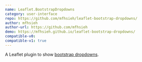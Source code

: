 ```yaml
---
name: Leaflet.BootstrapDropdowns
category: user-interface
repo: https://github.com/mfhsieh/leaflet-bootstrap-dropdowns/
author: mfhsieh
author-url: https://github.com/mfhsieh
demo: https://mfhsieh.github.io/leaflet-bootstrap-dropdowns/
compatible-v0:
compatible-v1: true
---
```


A Leaflet plugin to show [bootstrap dropdowns](https://getbootstrap.com/docs/5.3/components/dropdowns/).